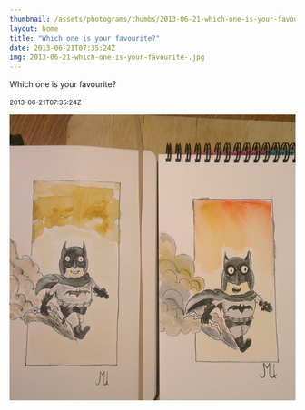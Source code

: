 ```yaml
---
thumbnail: /assets/photograms/thumbs/2013-06-21-which-one-is-your-favourite-.jpg
layout: home
title: "Which one is your favourite?"
date: 2013-06-21T07:35:24Z
img: 2013-06-21-which-one-is-your-favourite-.jpg
---
```


Which one is your favourite?

<small>2013-06-21T07:35:24Z</small>

![Which one is your favourite?](/assets/photograms/original/2013-06-21-which-one-is-your-favourite-.jpg)
